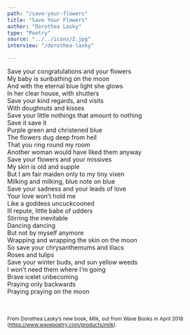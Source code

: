 ```yaml
---
path: "/save-your-flowers"
title: "Save Your Flowers"
author: "Dorothea Lasky"
type: "Poetry"
source: "../../icons/2.jpg"
interview: "/dorothea-lasky"

---
```


Save your congratulations and your flowers<br />
My baby is sunbathing on the moon<br />
And with the eternal blue light she glows<br />
In her clear house, with shutters<br />
Save your kind regards, and visits<br />
With doughnuts and kisses<br />
Save your little nothings that amount to nothing<br />
Save it save it<br />
Purple green and christened blue<br />
The flowers dug deep from hell<br />
That you ring round my room<br />
Another woman would have liked them anyway<br />
Save your flowers and your missives<br />
My skin is old and supple<br />
But I am fair maiden only to my tiny vixen<br />
Milking and milking, blue note on blue<br />
Save your sadness and your leads of love<br />
Your love won’t hold me<br />
Like a goddess uncuckcooned<br />
Ill repute, little babe of udders<br />
Stirring the inevitable<br />
Dancing dancing<br />
But not by myself anymore<br />
Wrapping and wrapping the skin on the moon<br />
So save your chrysanthemums and lilacs<br />
Roses and tulips<br />
Save your winter buds, and sun yellow weeds<br />
I won’t need them where I’m going<br />
Brave icelet unbecoming<br />
Praying only backwards<br />
Praying praying on the moon


<br /><br />
<small>From Dorothea Lasky’s new book, *Milk*, out from Wave Books in April 2018 (https://www.wavepoetry.com/products/milk).</small>
